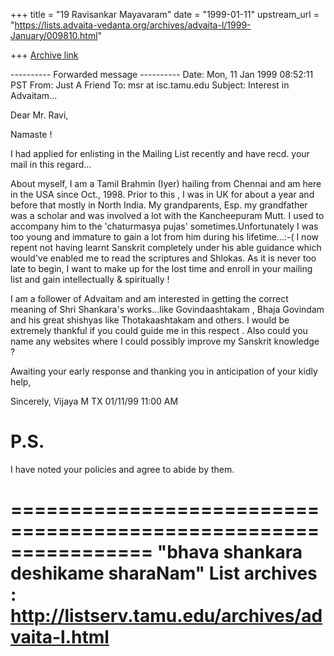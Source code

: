 +++
title = "19 Ravisankar Mayavaram"
date = "1999-01-11"
upstream_url = "https://lists.advaita-vedanta.org/archives/advaita-l/1999-January/009810.html"

+++
[Archive link](https://lists.advaita-vedanta.org/archives/advaita-l/1999-January/009810.html)

---------- Forwarded message ----------
Date: Mon, 11 Jan 1999 08:52:11 PST
From: Just A Friend <vijuiyer at hotmail.com>
To: msr at isc.tamu.edu
Subject: Interest in Advaitam...

Dear Mr. Ravi,

Namaste !

I had applied for enlisting in the Mailing List recently and have recd.
your mail in this regard...

About myself, I am a Tamil Brahmin (Iyer) hailing from Chennai and am
here in the USA since Oct., 1998. Prior to this , I was in UK for about
a year and before that mostly in North India. My grandparents, Esp. my
grandfather was a scholar and was involved a lot with the Kancheepuram
Mutt. I used to accompany him to the 'chaturmasya pujas'
sometimes.Unfortunately I was too young and immature to gain a lot from
him during his lifetime...:-(  I now repent not having learnt Sanskrit
completely under his able guidance which would've enabled me to read the
scriptures and Shlokas. As it is never too late to begin, I want to make
up for the lost time and enroll in your mailing list and gain
intellectually & spiritually !

I am a follower of Advaitam and am interested in getting the correct
meaning of Shri Shankara's works...like Govindaashtakam , Bhaja Govindam
and his great shishyas like Thotakaashtakam and others. I would be
extremely thankful if you could guide me in this respect . Also could
you name any websites where I could possibly improve my Sanskrit
knowledge ?

Awaiting your early response and thanking you in anticipation of your
kidly help,

Sincerely,
Vijaya M
TX
01/11/99
11:00 AM

P.S.
====
I have noted your policies and agree to abide by them.

================================================================
"bhava shankara deshikame sharaNam"
List archives : http://listserv.tamu.edu/archives/advaita-l.html
================================================================

